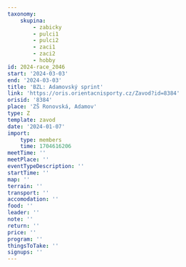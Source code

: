 ```yaml
---
taxonomy:
    skupina:
        - zabicky
        - pulci1
        - pulci2
        - zaci1
        - zaci2
        - hobby
id: 2024-race_2046
start: '2024-03-03'
end: '2024-03-03'
title: 'BZL: Adamovský sprint'
link: 'https://oris.orientacnisporty.cz/Zavod?id=8384'
orisid: '8384'
place: 'ZŠ Ronovská, Adamov'
type: Z
template: zavod
date: '2024-01-07'
import:
    type: members
    time: 1704616206
meetTime: ''
meetPlace: ''
eventTypeDescription: ''
startTime: ''
map: ''
terrain: ''
transport: ''
accomodation: ''
food: ''
leader: ''
note: ''
return: ''
price: ''
program: ''
thingsToTake: ''
signups: ''
---
```


